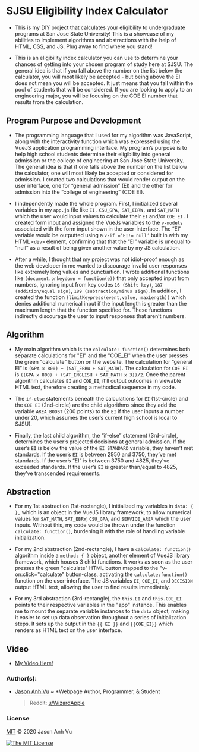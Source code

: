 # SJSU Eligibility Index Calculator
- This is my DIY project that calculates your eligibility to undergraduate programs at San Jose State University! This is a showcase of my abilities to implement algorithms and abstractions with the help of HTML, CSS, and JS. Plug away to find where you stand!

- This is an eligibility index calculator you can use to determine your chances of getting into your chosen program of study here at SJSU. The general idea is that if you fall above the number on the list below the calculator, you will most likely be accepted - but being above the EI does not mean you will be accepted. It just means that you fall within the pool of students that will be considered. If you are looking to apply to an engineering major, you will be focusing on the COE EI number that results from the calculation.

## Program Purpose and Development
- The programming language that I used for my algorithm was JavaScript, along with the interactivity function which was expressed using the VueJS application programming interface. My program’s purpose is to help high school students determine their eligibility into general admission or the college of engineering at San Jose State University. The general idea is that if one falls above the number on the list below the calculator, one will most likely be accepted or considered for admission. I created two calculations that would render output on the user interface, one for “general admission” (EI) and the other for admission into the “college of engineering” (COE EI). 

- I independently made the whole program. First, I initialized several variables in my `app.js` file like `EI,` `CSU_GPA,` `SAT_EBRW,` and `SAT_MATH` which the user would input values to calculate their `EI` and/or `COE_EI.` I created form input and assigned the VueJs variables to the `v-models` associated with the form input shown in the user-interface. The “EI” variable would be outputted using a `v-if =’EI!= null’` built in with my HTML `<div>` element, confirming that that the “EI” variable is unequal to “null” as a result of being given another value by my JS calculation.				

- After a while, I thought that my project was not idiot-proof enough as the web developer in me wanted to discourage invalid user responses like extremely long values and punctuation. I wrote additional functions like `(document.onkeydown = function(e))` that only accepted input from numbers, ignoring input from key codes `16 (Shift key)`, `187 (addition/equal sign)`, `189 (subtraction/minus sign)`. In addition, I created the function `(limitKeypress(event,value, maxLength))` which denies additional numerical input if the input length is greater than the maximum length that the function specified for. These functions indirectly discourage the user to input responses that aren’t numbers.

## Algorithm
- My main algorithm which is the `calculate: function()` determines both separate calculations for "EI" and the "COE_EI" when the user presses the green "calculate" button on the website. The calculation for “general EI” is `(GPA x 800) + (SAT_EBRW + SAT_MATH)`. The calculation for `COE EI` is `((GPA x 800) + (SAT_ENGLISH + SAT_MATH x 3))/2`. Once the parent algorithm calculates `EI` and `COE_EI`, it’ll output outcomes in viewable HTML text, therefore creating a methodical sequence in my code.

- The `if-else` statements beneath the calculations for `EI` (1st-circle) and the `COE EI` (2nd-circle) are the child algorithms since they add the variable `AREA_BOOST` (200 points) to the `EI` if the user inputs a number under 20, which assumes the user’s current high school is local to SJSU).

- Finally, the last child algorithm, the “if-else” statement (3rd-circle), determines the user’s projected decisions at general admission. If the user’s `EI` is below the value of the `EI_STANDARD` variable, they haven’t met standards. If the user’s `EI` is between 2950 and 3750, they’ve met standards. If the user’s ”EI” is between 3750 and 4825, they’ve exceeded standards. If the user’s `EI` is greater than/equal to 4825, they’ve transcended requirements.

## Abstraction
- For my 1st abstraction (1st-rectangle), I initialized my variables in `data: { },` which is an object in the VueJS library framework, to allow numerical values for `SAT_MATH`, `SAT_EBRW`, `CSU_GPA`, and `SERVICE_AREA` which the user inputs. Without this, my code would be thrown under the function `calculate: function()`, burdening it with the role of handling variable initialization.

- For my 2nd abstraction (2nd-rectangle), I have a `calculate: function()`  algorithm inside a 
`method: { }` object, another element of VueJS library framework, which houses 3 child functions. It works as soon as the user presses the green "calculate" HTML button mapped to the "v-on:click="calculate" button-class, activating the `calculate:function()` function on the user-interface. The JS variables `EI`, `COE_EI`, and `DECISION` output HTML text, allowing the user to find results immediately.

- For my 3rd abstraction (3rd-rectangle), the `this.EI` and `this.COE_EI` points to their respective variables in the "app" instance. This enables me to mount the separate variable instances to the `data` object, making it easier to set up data observation throughout a series of initialization steps. It sets up the output in the `{{ EI }}` and `{{COE_EI}}` which renders as HTML text on the user interface.

## Video
- [My Video Here!](https://JAVA9620.github.io/sjsu-ei/sjsu-ei.mp4)

### Author(s):
- [Jason Anh Vu](https://JAVA9620.github.io/) ~ *Webpage Author, Programmer, & Student 
  > Reddit: [u/WizardApple](https://reddit.com/user/WizardApple) 

### License
[MIT](https://opensource.org/licenses/MIT) © 2020 Jason Anh Vu

[![The MIT License](https://img.shields.io/badge/License-MIT-yellow.svg)](https://opensource.org/licenses/MIT)
